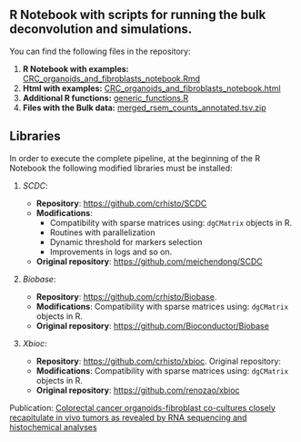 
## R Notebook with scripts for running the bulk deconvolution and simulations.

You can find the following files in the repository:
1. **R Notebook with examples:** [CRC_organoids_and_fibroblasts_notebook.Rmd](CRC_organoids_and_fibroblasts_notebook.Rmd)
2. **Html with examples:** [CRC_organoids_and_fibroblasts_notebook.html](https://htmlpreview.github.io/?https://github.com/crhisto/CRC_organoids_and_fibroblasts_notebook/blob/master/CRC_organoids_and_fibroblasts_notebook.html)
2. **Additional R functions:** [generic_functions.R](scripts/generic_functions.R)
3. **Files with the Bulk data:** [merged_rsem_counts_annotated.tsv.zip](data/bulk_dataset/merged_rsem_counts_annotated.tsv.zip)

## Libraries 

In order to execute the complete pipeline, at the beginning of the R Notebook the following modified libraries must be installed:
1. *SCDC*:    
   - **Repository**: https://github.com/crhisto/SCDC
   - **Modifications**: 
     - Compatibility with sparse matrices using: `dgCMatrix` objects in R.
     - Routines with parallelization
     - Dynamic threshold for markers selection
     - Improvements in logs and so on.
   - **Original repository**: https://github.com/meichendong/SCDC
         
2. *Biobase*: 
   - **Repository**: https://github.com/crhisto/Biobase.
   - **Modifications**: Compatibility with sparse matrices using: `dgCMatrix` objects in R.
   - **Original repository**: https://github.com/Bioconductor/Biobase
            
3. *Xbioc*:   
   - **Repository**: https://github.com/crhisto/xbioc. Original repository: 
   - **Modifications**: Compatibility with sparse matrices using: `dgCMatrix` objects in R.
   - **Original repository**: https://github.com/renozao/xbioc
            
Publication: [Colorectal cancer organoids-fibroblast co-cultures closely recapitulate in vivo tumors as revealed by RNA sequencing and histochemical analyses](https://www.doi.org/)
